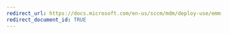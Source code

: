 ```yaml
---
redirect_url: https://docs.microsoft.com/en-us/sccm/mdm/deploy-use/emm-create-exchange-activesync-profiles
redirect_document_id: TRUE
---
```

